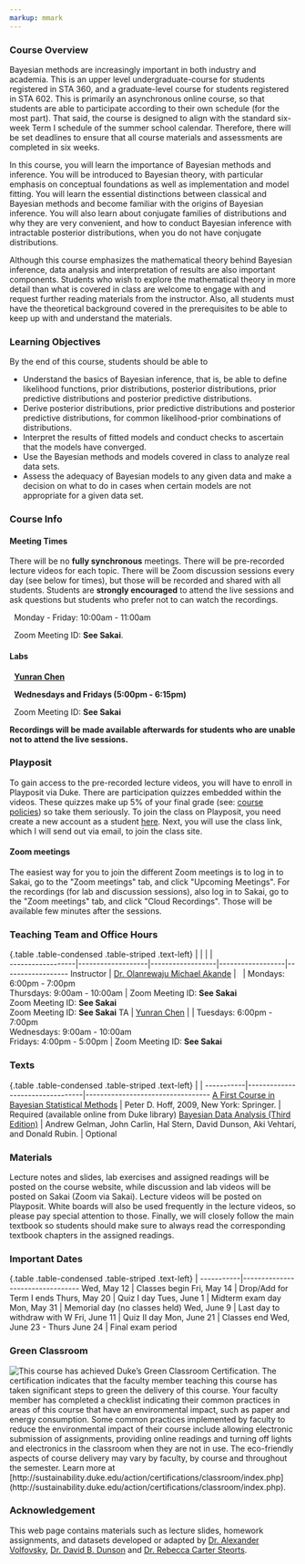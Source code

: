 ```yaml
---
markup: mmark
---
```


### Course Overview
Bayesian methods are increasingly important in both industry and academia. This is an upper level undergraduate-course for students registered in STA 360, and a graduate-level course for students registered in STA 602. This is primarily an asynchronous online course, so that students are able to participate according to their own schedule (for the most part). That said, the course is designed to align with the standard six-week Term I schedule of the summer school calendar. Therefore, there will be set deadlines to ensure that all course materials and assessments are completed in six weeks.

In this course, you will learn the importance of Bayesian methods and inference. You will be introduced to Bayesian theory, with particular emphasis on conceptual foundations as well as implementation and model fitting. You will learn the essential distinctions between classical and Bayesian methods and become familiar with the origins of Bayesian inference. You will also learn about conjugate families of distributions and why they are very convenient, and how to conduct Bayesian inference with intractable posterior distributions,  when you do not have conjugate distributions.

Although this course emphasizes the mathematical theory behind Bayesian inference, data analysis and interpretation of results are also important components. Students who wish to explore the mathematical theory in more detail than what is covered in class are welcome to engage with and request further reading materials from the instructor. Also, all students must have the theoretical background covered in the prerequisites to be able to keep up with and understand the materials. 


### Learning Objectives

By the end of this course, students should be able to

-  Understand the basics of Bayesian inference, that is, be able to define likelihood functions, prior distributions, posterior distributions, prior predictive distributions and posterior predictive distributions.
- Derive posterior distributions, prior predictive distributions and posterior predictive distributions, for common likelihood-prior combinations of distributions.
- Interpret the results of fitted models and conduct checks to ascertain that the models have converged.
- Use the Bayesian methods and models covered in class to analyze real data sets.
- Assess the adequacy of Bayesian models to any given data and make a decision on what to do in cases when certain models are not appropriate for a given data set.




### Course Info

#### Meeting Times

There will be no **fully synchronous** meetings. There will be pre-recorded lecture videos for each topic. There will be Zoom discussion sessions every day (see below for times), but those will be recorded and shared with all students. Students are **strongly encouraged** to attend the live sessions and ask questions but students who prefer not to can watch the recordings.

<font color="#6CA0DC"><i class="fas fa-calendar-alt fa-lg"></i></font> &nbsp; Monday - Friday: 10:00am - 11:00am

<font color="#6CA0DC"><i class="fas fa-university fa-lg"></i></font> &nbsp; Zoom Meeting ID: **See Sakai**.</font>  

#### Labs

<font color="#6CA0DC"><i class="fas fa-user fa-lg"></i></font> &nbsp; **[Yunran Chen](https://yunranchen.github.io/)**

<font color="#6CA0DC"><i class="fas fa-calendar-alt fa-lg"></i></font> &nbsp; **Wednesdays and Fridays (5:00pm - 6:15pm)**

<font color="#6CA0DC"><i class="fas fa-university fa-lg"></i></font> &nbsp; Zoom Meeting ID: **See Sakai**

**Recordings will be made available afterwards for students who are unable not to attend the live sessions.**


### Playposit

To gain access to the pre-recorded lecture videos, you will have to enroll in Playposit via Duke. There are participation quizzes embedded within the videos. These quizzes make up 5% of your final grade (see: [course policies](https://sta-360-602l-su21.github.io/Course-Website/policies/)) so take them seriously. To join the class on Playposit, you need create a new account as a student [here](https://www.playposit.com/join).  Next, you will use the class link, which I will send out via email, to join the class site.

#### Zoom meetings

The easiest way for you to join the different Zoom meetings is to log in to Sakai, go to the "Zoom meetings" tab, and click "Upcoming Meetings". For the recordings (for lab and discussion sessions), also log in to Sakai, go to the "Zoom meetings" tab, and click "Cloud Recordings". Those will be available few minutes after the sessions.


### Teaching Team and Office Hours 

{.table .table-condensed .table-striped .text-left}
<span></span>     | <span></span>     | <span></span>    | <span></span>    |  <span></span>      
------------------|-------------------|------------------|------------------|------------------ 
Instructor        | [Dr. Olanrewaju Michael Akande](https://akandelanre.github.io.) | <a href="mailto:olanrewaju.akande@duke.edu" title="email"><i class="fa fa-envelope"></i></a> &nbsp; <a href="https://github.com/akandelanre" title="GitHub"><i class="fa fa-github"></i></a> | Mondays: 6:00pm - 7:00pm <br /> Thursdays: 9:00am - 10:00am | Zoom Meeting ID: **See Sakai** <br /> Zoom Meeting ID: **See Sakai** <br /> Zoom Meeting ID: **See Sakai**
TA               | [Yunran Chen](https://yunranchen.github.io/) | <a href="mailto:yunran.chen@duke.edu" title="email"><i class="fa fa-envelope"></i></a> | Tuesdays: 6:00pm - 7:00pm <br /> Wednesdays: 9:00am - 10:00am <br /> Fridays: 4:00pm - 5:00pm | Zoom Meeting ID: **See Sakai**


### Texts

{.table .table-condensed .table-striped .text-left}
 <span></span>     | <span></span> | <span></span> 
-----------|---------------------------------|----------------------------------
[A First Course in Bayesian Statistical Methods](https://find.library.duke.edu/catalog/DUKE004968562) | Peter D. Hoff, 2009, New York: Springer. | Required (available online from Duke library)
[Bayesian Data Analysis (Third Edition)](https://find.library.duke.edu/catalog/DUKE006588051?utm_campaign=bento&utm_content=bento_result_link&utm_source=library.duke.edu&utm_medium=referral) | Andrew Gelman, John Carlin, Hal Stern, David Dunson, Aki Vehtari, and Donald Rubin. | Optional


### Materials

Lecture notes and slides, lab exercises and assigned readings will be posted on the course website, while discussion and lab videos will be posted on Sakai (Zoom via Sakai). Lecture videos will be posted on Playposit. White boards will also be used frequently in the lecture videos, so please pay special attention to those. Finally, we will closely follow the main textbook so students should make sure to always read the corresponding textbook chapters in the assigned readings.


### Important Dates

{.table .table-condensed .table-striped .text-left}
 <span></span>     | <span></span>
-----------|---------------------------------
Wed, May 12 | Classes begin
Fri, May 14 | Drop/Add for Term I ends
Thurs, May 20 | Quiz I day
Tues, June 1 | Midterm exam day
Mon, May 31 | Memorial day (no classes held)
Wed, June 9 | Last day to withdraw with W
Fri, June 11 | Quiz II day
Mon, June 21 | Classes end
Wed, June 23 - Thurs June 24 | Final exam period




### Green Classroom

<img style="float: left;" src="/img/DukeGreenClassroomCertification-Logo.png">
This course has achieved Duke’s Green Classroom Certification. The certification indicates that the faculty member teaching this course has taken significant steps to green the delivery of this course. Your faculty member has completed a checklist indicating their common practices in areas of this course that have an environmental impact, such as paper and energy consumption. Some common practices implemented by faculty to reduce the environmental impact of their course include allowing electronic submission of assignments, providing online readings and turning off lights and electronics in the classroom when they are not in use. The eco-friendly aspects of course delivery may vary by faculty, by course and throughout the semester. Learn more at [http://sustainability.duke.edu/action/certifications/classroom/index.php](http://sustainability.duke.edu/action/certifications/classroom/index.php).

### Acknowledgement

This web page contains materials such as lecture slides, homework assignments, and datasets developed or adapted by [Dr. Alexander Volfovsky](https://stat.duke.edu/people/alexander-volfovsky), [Dr. David B. Dunson](https://stat.duke.edu/people/david-b-dunson) and [Dr. Rebecca Carter Steorts](https://stat.duke.edu/people/rebecca-carter-steorts).

